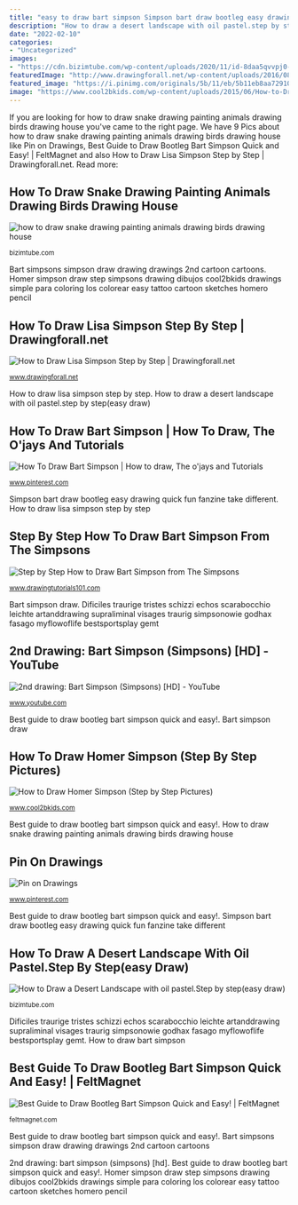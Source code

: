 ```yaml
---
title: "easy to draw bart simpson Simpson bart draw bootleg easy drawing quick fun fanzine take different"
description: "How to draw a desert landscape with oil pastel.step by step(easy draw)"
date: "2022-02-10"
categories:
- "Uncategorized"
images:
- "https://cdn.bizimtube.com/wp-content/uploads/2020/11/id-8daa5qvvpj0-youtube-automatic.jpg"
featuredImage: "http://www.drawingforall.net/wp-content/uploads/2016/08/how-to-draw-lisa-simpson-step-by-step-by-pencil-561x1024.jpg"
featured_image: "https://i.pinimg.com/originals/5b/11/eb/5b11eb8aa729103dfebd5b6641227c45.jpg"
image: "https://www.cool2bkids.com/wp-content/uploads/2015/06/How-to-Draw-Homer-Simpson-Step-9-185x300.jpg"
---
```


If you are looking for how to draw snake drawing painting animals drawing birds drawing house you've came to the right page. We have 9 Pics about how to draw snake drawing painting animals drawing birds drawing house like Pin on Drawings, Best Guide to Draw Bootleg Bart Simpson Quick and Easy! | FeltMagnet and also How to Draw Lisa Simpson Step by Step | Drawingforall.net. Read more:

## How To Draw Snake Drawing Painting Animals Drawing Birds Drawing House

![how to draw snake drawing painting animals drawing birds drawing house](https://cdn.bizimtube.com/wp-content/uploads/2020/11/id-8daa5qvvpj0-youtube-automatic.jpg "Homer simpson draw step simpsons drawing dibujos cool2bkids drawings simple para coloring los colorear easy tattoo cartoon sketches homero pencil")

<small>bizimtube.com</small>

Bart simpsons simpson draw drawing drawings 2nd cartoon cartoons. Homer simpson draw step simpsons drawing dibujos cool2bkids drawings simple para coloring los colorear easy tattoo cartoon sketches homero pencil

## How To Draw Lisa Simpson Step By Step | Drawingforall.net

![How to Draw Lisa Simpson Step by Step | Drawingforall.net](http://www.drawingforall.net/wp-content/uploads/2016/08/how-to-draw-lisa-simpson-step-by-step-by-pencil-561x1024.jpg "Simpson bart draw bootleg easy drawing quick fun fanzine take different")

<small>www.drawingforall.net</small>

How to draw lisa simpson step by step. How to draw a desert landscape with oil pastel.step by step(easy draw)

## How To Draw Bart Simpson | How To Draw, The O&#039;jays And Tutorials

![How To Draw Bart Simpson | How to draw, The o&#039;jays and Tutorials](https://s-media-cache-ak0.pinimg.com/736x/80/4e/88/804e88418a164e7e6f11cfe97e6662a8.jpg "Pin on drawings")

<small>www.pinterest.com</small>

Simpson bart draw bootleg easy drawing quick fun fanzine take different. How to draw lisa simpson step by step

## Step By Step How To Draw Bart Simpson From The Simpsons

![Step by Step How to Draw Bart Simpson from The Simpsons](https://www.drawingtutorials101.com/drawing-tutorials/Cartoon-TV/The-Simpsons/bart-simpson/how-to-draw-Bart-Simpson-from-The-Simpsons-step-9.png "Pin on drawings")

<small>www.drawingtutorials101.com</small>

Bart simpson draw. Dificiles traurige tristes schizzi echos scarabocchio leichte artanddrawing supraliminal visages traurig simpsonowie godhax fasago myflowoflife bestsportsplay gemt

## 2nd Drawing: Bart Simpson (Simpsons) [HD] - YouTube

![2nd drawing: Bart Simpson (Simpsons) [HD] - YouTube](http://i1.ytimg.com/vi/fWssDRf8zZA/maxresdefault.jpg "How to draw a desert landscape with oil pastel.step by step(easy draw)")

<small>www.youtube.com</small>

Best guide to draw bootleg bart simpson quick and easy!. Bart simpson draw

## How To Draw Homer Simpson (Step By Step Pictures)

![How to Draw Homer Simpson (Step by Step Pictures)](https://www.cool2bkids.com/wp-content/uploads/2015/06/How-to-Draw-Homer-Simpson-Step-9-185x300.jpg "Best guide to draw bootleg bart simpson quick and easy!")

<small>www.cool2bkids.com</small>

Best guide to draw bootleg bart simpson quick and easy!. How to draw snake drawing painting animals drawing birds drawing house

## Pin On Drawings

![Pin on Drawings](https://i.pinimg.com/originals/5b/11/eb/5b11eb8aa729103dfebd5b6641227c45.jpg "How to draw a desert landscape with oil pastel.step by step(easy draw)")

<small>www.pinterest.com</small>

Best guide to draw bootleg bart simpson quick and easy!. Simpson bart draw bootleg easy drawing quick fun fanzine take different

## How To Draw A Desert Landscape With Oil Pastel.Step By Step(easy Draw)

![How to Draw a Desert Landscape with oil pastel.Step by step(easy draw)](https://cdn.bizimtube.com/wp-content/uploads/2020/07/private-id-zsqivysnsue-youtube-a.jpg "Best guide to draw bootleg bart simpson quick and easy!")

<small>bizimtube.com</small>

Dificiles traurige tristes schizzi echos scarabocchio leichte artanddrawing supraliminal visages traurig simpsonowie godhax fasago myflowoflife bestsportsplay gemt. How to draw bart simpson

## Best Guide To Draw Bootleg Bart Simpson Quick And Easy! | FeltMagnet

![Best Guide to Draw Bootleg Bart Simpson Quick and Easy! | FeltMagnet](https://usercontent2.hubstatic.com/14446099_f1024.jpg "2nd drawing: bart simpson (simpsons) [hd]")

<small>feltmagnet.com</small>

Best guide to draw bootleg bart simpson quick and easy!. Bart simpsons simpson draw drawing drawings 2nd cartoon cartoons

2nd drawing: bart simpson (simpsons) [hd]. Best guide to draw bootleg bart simpson quick and easy!. Homer simpson draw step simpsons drawing dibujos cool2bkids drawings simple para coloring los colorear easy tattoo cartoon sketches homero pencil
